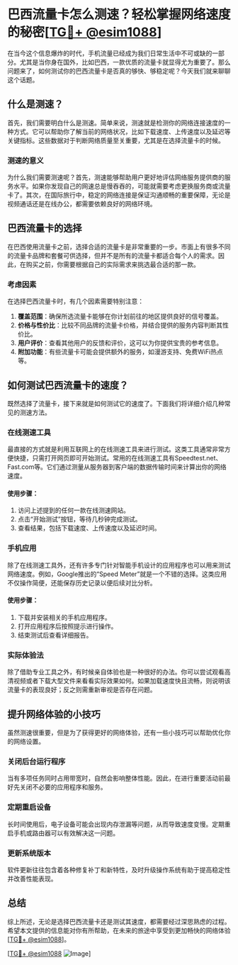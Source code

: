 # 巴西流量卡怎么测速？轻松掌握网络速度的秘密[[TG💪+ @esim1088](https://t.me/s/esim1088)]

在当今这个信息爆炸的时代，手机流量已经成为我们日常生活中不可或缺的一部分。尤其是当你身在国外，比如巴西，一款优质的流量卡就显得尤为重要了。那么问题来了，如何测试你的巴西流量卡是否真的够快、够稳定呢？今天我们就来聊聊这个话题。

## 什么是测速？

首先，我们需要明白什么是测速。简单来说，测速就是检测你的网络连接速度的一种方式。它可以帮助你了解当前的网络状况，比如下载速度、上传速度以及延迟等关键指标。这些数据对于判断网络质量至关重要，尤其是在选择流量卡的时候。

### 测速的意义

为什么我们需要测速呢？首先，测速能够帮助用户更好地评估网络服务提供商的服务水平。如果你发现自己的网速总是慢吞吞的，可能就需要考虑更换服务商或流量卡了。其次，在国际旅行中，稳定的网络连接是保证沟通顺畅的重要保障，无论是视频通话还是在线办公，都需要依赖良好的网络环境。

## 巴西流量卡的选择

在巴西使用流量卡之前，选择合适的流量卡是非常重要的一步。市面上有很多不同的流量卡品牌和套餐可供选择，但并不是所有的流量卡都适合每个人的需求。因此，在购买之前，你需要根据自己的实际需求来挑选最合适的那一款。

### 考虑因素

在选择巴西流量卡时，有几个因素需要特别注意：

1. **覆盖范围**：确保所选流量卡能够在你计划前往的地区提供良好的信号覆盖。
2. **价格与性价比**：比较不同品牌的流量卡价格，并结合提供的服务内容判断其性价比。
3. **用户评价**：查看其他用户的反馈和评价，这可以为你提供宝贵的参考信息。
4. **附加功能**：有些流量卡可能会提供额外的服务，如漫游支持、免费WiFi热点等。

## 如何测试巴西流量卡的速度？

既然选择了流量卡，接下来就是如何测试它的速度了。下面我们将详细介绍几种常见的测速方法。

### 在线测速工具

最直接的方式就是利用互联网上的在线测速工具来进行测试。这类工具通常非常方便快捷，只需打开网页即可开始测试。常用的在线测速工具有Speedtest.net、Fast.com等。它们通过测量从服务器到客户端的数据传输时间来计算出你的网络速度。

#### 使用步骤：
1. 访问上述提到的任何一款在线测速网站。
2. 点击“开始测试”按钮，等待几秒钟完成测试。
3. 查看结果，包括下载速度、上传速度以及延迟时间。

### 手机应用

除了在线测速工具外，还有许多专门针对智能手机设计的应用程序也可以用来测试网络速度。例如，Google推出的“Speed Meter”就是一个不错的选择。这类应用不仅操作简便，还能保存历史记录以便后续对比分析。

#### 使用步骤：
1. 下载并安装相关的手机应用程序。
2. 打开应用程序后按照提示进行操作。
3. 结束测试后查看详细报告。

### 实际体验法

除了借助专业工具之外，有时候亲自体验也是一种很好的办法。你可以尝试观看高清视频或者下载大型文件来看看实际效果如何。如果加载速度快且流畅，则说明该流量卡的表现良好；反之则需重新审视是否存在问题。

## 提升网络体验的小技巧

虽然测速很重要，但是为了获得更好的网络体验，还有一些小技巧可以帮助优化你的网络设置。

### 关闭后台运行程序

当有多项任务同时占用带宽时，自然会影响整体性能。因此，在进行重要活动前最好先关闭不必要的应用程序和服务。

### 定期重启设备

长时间使用后，电子设备可能会出现内存泄漏等问题，从而导致速度变慢。定期重启手机或路由器可以有效解决这一问题。

### 更新系统版本

软件更新往往包含着各种修复补丁和新特性，及时升级操作系统有助于提高稳定性并改善性能表现。

## 总结

综上所述，无论是选择巴西流量卡还是测试其速度，都需要经过深思熟虑的过程。希望本文提供的信息能对你有所帮助，在未来的旅途中享受到更加畅快的网络体验[[TG💪+ @esim1088](https://t.me/s/esim1088)]。

[[TG💪+ @esim1088](https://t.me/s/esim1088) ![Image](https://i.postimg.cc/4NQfJmqS/Snipaste-2025-05-13-00-14-12.png)]